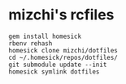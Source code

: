 # mizchi's rcfiles

```
gem install homesick
rbenv rehash
homesick clone mizchi/dotfiles
cd ~/.homesick/repos/dotfiles/
git submodule update --init
homesick symlink dotfiles
```
